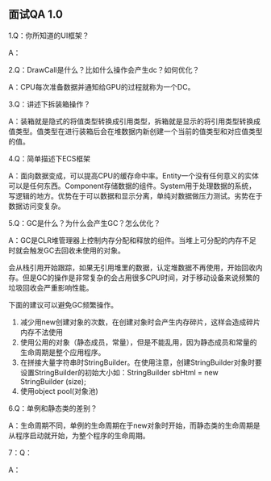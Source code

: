 ## 面试QA 1.0

1.Q：你所知道的UI框架？

A：

2.Q：DrawCall是什么？比如什么操作会产生dc？如何优化？

A：CPU每次准备数据并通知给GPU的过程就称为一个DC。

3.Q：讲述下拆装箱操作？

A：装箱就是隐式的将值类型转换成引用类型，拆箱就是显示的将引用类型转换成值类型。值类型在进行装箱后会在堆数据内新创建一个当前的值类型和对应值类型的值。

4.Q：简单描述下ECS框架

A：面向数据变成，可以提高CPU的缓存命中率。Entity一个没有任何意义的实体可以是任何东西。Component存储数据的组件。System用于处理数据的系统，写逻辑的地方。优势在于可以数据和显示分离，单纯对数据做压力测试。劣势在于数据访问变复杂。

5.Q：GC是什么？为什么会产生GC？怎么优化？

A：GC是CLR堆管理器上控制内存分配和释放的组件。当堆上可分配的内存不足时就会触发GC去回收未使用的对象。

会从栈引用开始跟踪，如果无引用堆里的数据，认定堆数据不再使用，开始回收内存。但是GC的操作是非常复杂的会占用很多CPU时间，对于移动设备来说频繁的垃圾回收会严重影响性能。

下面的建议可以避免GC频繁操作。

1. 减少用new创建对象的次数，在创建对象时会产生内存碎片，这样会造成碎片内存不法使用
2. 使用公用的对象（静态成员，常量），但是不能乱用，因为静态成员和常量的生命周期是整个应用程序。
3. 在拼接大量字符串时StringBuilder。在使用注意，创建StringBuilder对象时要设置StringBuilder的初始大小如：StringBuilder sbHtml = new StringBuilder (size);
4. 使用object pool(对象池)

6.Q：单例和静态类的差别？

A：生命周期不同，单例的生命周期在于new对象时开始，而静态类的生命周期是从程序启动就开始，为整个程序的生命周期。

7：Q：

A：